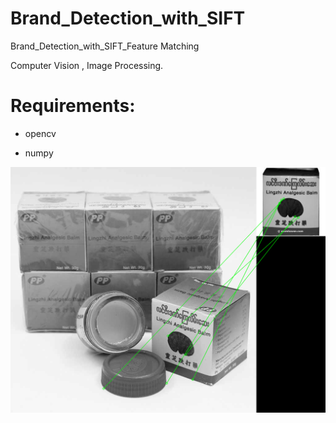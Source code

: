 # Brand_Detection_with_SIFT
Brand_Detection_with_SIFT_Feature Matching


Computer Vision , Image Processing. 

# Requirements:

- opencv

- numpy


![Screenshot](result_linz.png)
